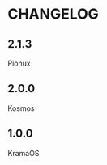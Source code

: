 # CHANGELOG

[//]: # (TODO: ask questions)
[//]: # (TODO: software version, controle version)

## 2.1.3

Pionux

## 2.0.0

Kosmos

## 1.0.0

KramaOS

